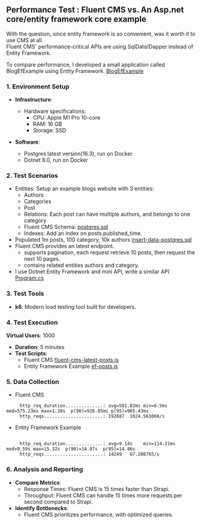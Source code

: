 ## Performance Test : Fluent CMS  vs. An Asp.net core/entity framework core example 

With the question, since entity framework is so convenient, was it worth it to use CMS at all.   
Fluent CMS' performance-critical APIs are using SqlData/Dapper instead of Entity Framework.

To compare performance, I developed a small application called BlogEfExample using Entity Framework. [BlogEfExample](..%2F..%2Fserver%2FBlogEfExample) 

### 1. **Environment Setup**
- **Infrastructure**:
    - Hardware specifications:
        - CPU: Apple M1 Pro 10-core
        - RAM: 16 GB
        - Storage: SSD

- **Software**:
    - Postgres latest version(16.3), run on Docker
    - Dotnet 8.0, run on Docker

### 2. **Test Scenarios**
- Entities: Setup an example blogs website with 3 entities:
  - Authors
  - Categories
  - Post 
  - Relations: Each post can have multiple authors, and belongs to one category
  - Fluent CMS  Schema: [postgres.sql](..%2F..%2Fserver%2Fexample-schema%2Fpostgres.sql)
  - Indexes: Add an index on posts.published_time. 
- Populated 1m posts, 100 category, 10k authors [insert-data-postgres.sql](..%2F..%2Fserver%2Fexample-schema%2Finsert-data-postgres.sql)
- Fluent CMS provides an latest endpoint.
  - supports pagination, each request retrieve 10 posts, then request the next 10 pages.
  - contains related entities authors and category.
- I use Dotnet Entity Framework and mini API, write a similar API  [Program.cs](..%2F..%2Fserver%2FBlogEfExample%2FProgram.cs)
### 3. **Test Tools**
- **k6**: Modern load testing tool built for developers.
### 4. **Test Execution**
**Virtual Users**: 1000
- **Duration**: 5 minutes
- **Test Scripts**: 
  - Fluent CMS [fluent-cms-latest-posts.js](..%2F..%2Fserver%2Fk6_test_scripts%2Ffluent-cms-latest-posts.js)
  - Entity Framework Example [ef-posts.js](..%2F..%2Fserver%2Fk6_test_scripts%2Fef-posts.js)
### 5. **Data Collection**
- Fluent CMS
```
     http_req_duration..............: avg=581.02ms min=6.5ms    med=575.23ms max=1.38s  p(90)=926.85ms p(95)=965.43ms
     http_reqs......................: 192687  1024.561066/s

```
- Entity Framework Example 
```

     http_req_duration..............: avg=9.14s    min=114.21ms med=9.59s max=15.32s  p(90)=14.07s  p(95)=14.46s
     http_reqs......................: 14249   67.208765/s
```
### 6. **Analysis and Reporting**

- **Compare Metrics**:
    - Response Times: Fluent CMS is 15 times faster than Strapi.
    - Throughput: Fluent CMS can handle 15 times more requests per second compared to Strapi.
- **Identify Bottlenecks**:
    - Fluent CMS prioritizes performance, with optimized queries.